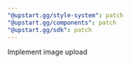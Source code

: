 ```yaml
---
"@upstart.gg/style-system": patch
"@upstart.gg/components": patch
"@upstart.gg/sdk": patch
---
```


Implement image upload
